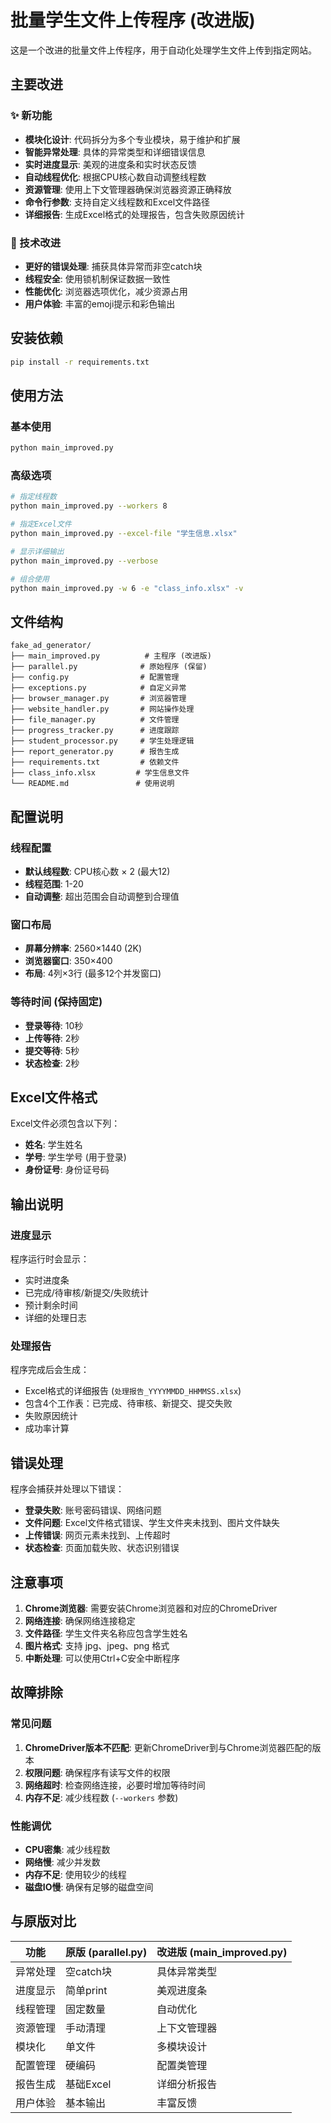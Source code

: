 # 批量学生文件上传程序 (改进版)

这是一个改进的批量文件上传程序，用于自动化处理学生文件上传到指定网站。

## 主要改进

### ✨ 新功能
- **模块化设计**: 代码拆分为多个专业模块，易于维护和扩展
- **智能异常处理**: 具体的异常类型和详细错误信息
- **实时进度显示**: 美观的进度条和实时状态反馈
- **自动线程优化**: 根据CPU核心数自动调整线程数
- **资源管理**: 使用上下文管理器确保浏览器资源正确释放
- **命令行参数**: 支持自定义线程数和Excel文件路径
- **详细报告**: 生成Excel格式的处理报告，包含失败原因统计

### 🔧 技术改进
- **更好的错误处理**: 捕获具体异常而非空catch块
- **线程安全**: 使用锁机制保证数据一致性
- **性能优化**: 浏览器选项优化，减少资源占用
- **用户体验**: 丰富的emoji提示和彩色输出

## 安装依赖

```bash
pip install -r requirements.txt
```

## 使用方法

### 基本使用
```bash
python main_improved.py
```

### 高级选项
```bash
# 指定线程数
python main_improved.py --workers 8

# 指定Excel文件
python main_improved.py --excel-file "学生信息.xlsx"

# 显示详细输出
python main_improved.py --verbose

# 组合使用
python main_improved.py -w 6 -e "class_info.xlsx" -v
```

## 文件结构

```
fake_ad_generator/
├── main_improved.py          # 主程序 (改进版)
├── parallel.py              # 原始程序 (保留)
├── config.py                # 配置管理
├── exceptions.py            # 自定义异常
├── browser_manager.py       # 浏览器管理
├── website_handler.py       # 网站操作处理
├── file_manager.py          # 文件管理
├── progress_tracker.py      # 进度跟踪
├── student_processor.py     # 学生处理逻辑
├── report_generator.py      # 报告生成
├── requirements.txt         # 依赖文件
├── class_info.xlsx         # 学生信息文件
└── README.md               # 使用说明
```

## 配置说明

### 线程配置
- **默认线程数**: CPU核心数 × 2 (最大12)
- **线程范围**: 1-20
- **自动调整**: 超出范围会自动调整到合理值

### 窗口布局
- **屏幕分辨率**: 2560×1440 (2K)
- **浏览器窗口**: 350×400
- **布局**: 4列×3行 (最多12个并发窗口)

### 等待时间 (保持固定)
- **登录等待**: 10秒
- **上传等待**: 2秒
- **提交等待**: 5秒
- **状态检查**: 2秒

## Excel文件格式

Excel文件必须包含以下列：
- **姓名**: 学生姓名
- **学号**: 学生学号 (用于登录)
- **身份证号**: 身份证号码

## 输出说明

### 进度显示
程序运行时会显示：
- 实时进度条
- 已完成/待审核/新提交/失败统计
- 预计剩余时间
- 详细的处理日志

### 处理报告
程序完成后会生成：
- Excel格式的详细报告 (`处理报告_YYYYMMDD_HHMMSS.xlsx`)
- 包含4个工作表：已完成、待审核、新提交、提交失败
- 失败原因统计
- 成功率计算

## 错误处理

程序会捕获并处理以下错误：
- **登录失败**: 账号密码错误、网络问题
- **文件问题**: Excel文件格式错误、学生文件夹未找到、图片文件缺失
- **上传错误**: 网页元素未找到、上传超时
- **状态检查**: 页面加载失败、状态识别错误

## 注意事项

1. **Chrome浏览器**: 需要安装Chrome浏览器和对应的ChromeDriver
2. **网络连接**: 确保网络连接稳定
3. **文件路径**: 学生文件夹名称应包含学生姓名
4. **图片格式**: 支持 jpg、jpeg、png 格式
5. **中断处理**: 可以使用Ctrl+C安全中断程序

## 故障排除

### 常见问题
1. **ChromeDriver版本不匹配**: 更新ChromeDriver到与Chrome浏览器匹配的版本
2. **权限问题**: 确保程序有读写文件的权限
3. **网络超时**: 检查网络连接，必要时增加等待时间
4. **内存不足**: 减少线程数 (`--workers` 参数)

### 性能调优
- **CPU密集**: 减少线程数
- **网络慢**: 减少并发数
- **内存不足**: 使用较少的线程
- **磁盘IO慢**: 确保有足够的磁盘空间

## 与原版对比

| 功能 | 原版 (parallel.py) | 改进版 (main_improved.py) |
|------|-------------------|---------------------------|
| 异常处理 | 空catch块 | 具体异常类型 |
| 进度显示 | 简单print | 美观进度条 |
| 线程管理 | 固定数量 | 自动优化 |
| 资源管理 | 手动清理 | 上下文管理器 |
| 模块化 | 单文件 | 多模块设计 |
| 配置管理 | 硬编码 | 配置类管理 |
| 报告生成 | 基础Excel | 详细分析报告 |
| 用户体验 | 基本输出 | 丰富反馈 | 
